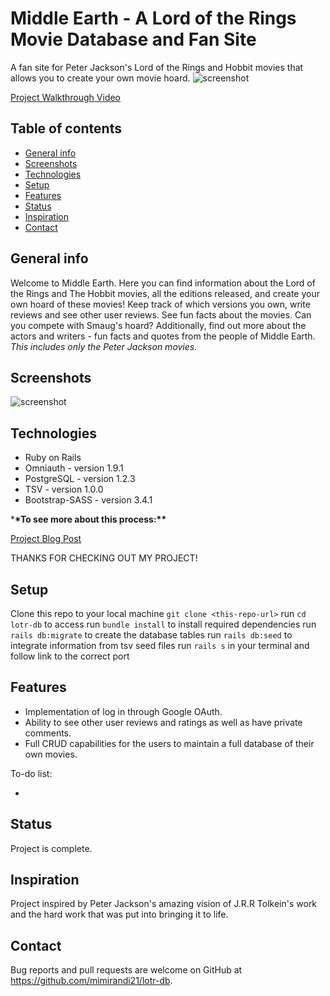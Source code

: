 # Middle Earth - A Lord of the Rings Movie Database and Fan Site

A fan site for Peter Jackson's Lord of the Rings and Hobbit movies that allows you to create your own movie hoard.
![screenshot](./public/login.png)

[Project Walkthrough Video](https://youtu.be/IdikCPiZDSc)

## Table of contents

- [General info](#general-info)
- [Screenshots](#screenshots)
- [Technologies](#technologies)
- [Setup](#setup)
- [Features](#features)
- [Status](#status)
- [Inspiration](#inspiration)
- [Contact](#contact)

## General info

Welcome to Middle Earth. Here you can find information about the Lord of the Rings and The Hobbit movies, all the editions released, and create your own hoard of these movies! Keep track of which versions you own, write reviews and see other user reviews. See fun facts about the movies. Can you compete with Smaug's hoard?
Additionally, find out more about the actors and writers - fun facts and quotes from the people of Middle Earth.
_This includes only the Peter Jackson movies._

## Screenshots

![screenshot](./public/LOTRMovie.png)

## Technologies

- Ruby on Rails
- Omniauth - version 1.9.1
- PostgreSQL - version 1.2.3
- TSV - version 1.0.0
- Bootstrap-SASS - version 3.4.1

\***\*To see more about this process:\*\***

[Project Blog Post](https://dev.to/meemeek/one-does-not-simply-build-a-rails-project-5522)

THANKS FOR CHECKING OUT MY PROJECT!

## Setup

Clone this repo to your local machine `git clone <this-repo-url>`
run `cd lotr-db` to access
run `bundle install` to install required dependencies
run `rails db:migrate` to create the database tables
run `rails db:seed` to integrate information from tsv seed files
run `rails s` in your terminal and follow link to the correct port

## Features

- Implementation of log in through Google OAuth.
- Ability to see other user reviews and ratings as well as have private comments.
- Full CRUD capabilities for the users to maintain a full database of their own movies.

To-do list:

-

## Status

Project is complete.

## Inspiration

Project inspired by Peter Jackson's amazing vision of J.R.R Tolkein's work and the hard work that was put into bringing it to life.

## Contact

Bug reports and pull requests are welcome on GitHub at https://github.com/mimirandi21/lotr-db.
